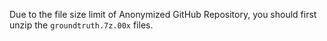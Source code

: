 Due to the file size limit of Anonymized GitHub Repository, you should first unzip the `groundtruth.7z.00x` files.